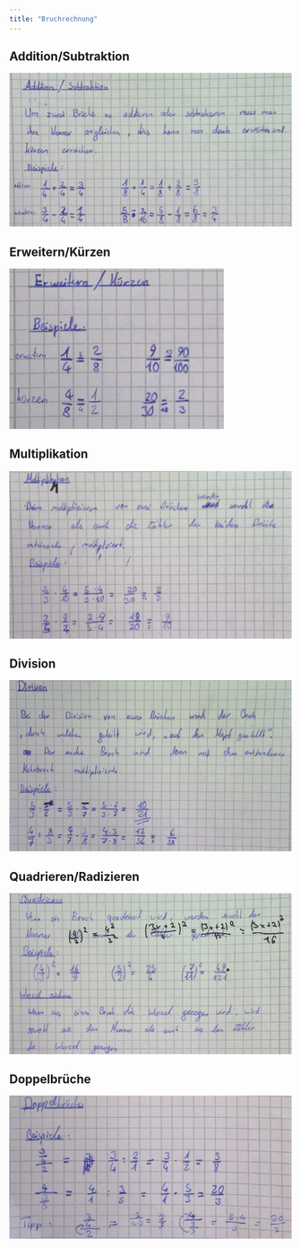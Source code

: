```yaml
---
title: "Bruchrechnung"
---
```


## Addition/Subtraktion

![](../assets/images/2022-06-20-22-21-29.png)

## Erweitern/Kürzen

![](../assets/images/2022-06-20-22-22-04.png)

## Multiplikation

![](../assets/images/2022-06-20-22-22-35.png)

## Division

![](../assets/images/2022-06-20-22-23-07.png)

## Quadrieren/Radizieren

![](../assets/images/2022-06-20-22-23-33.png)

## Doppelbrüche

![](../assets/images/2022-06-20-22-23-50.png)